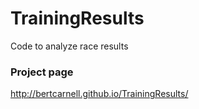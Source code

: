 TrainingResults
===============

Code to analyze race results

### Project page
http://bertcarnell.github.io/TrainingResults/
